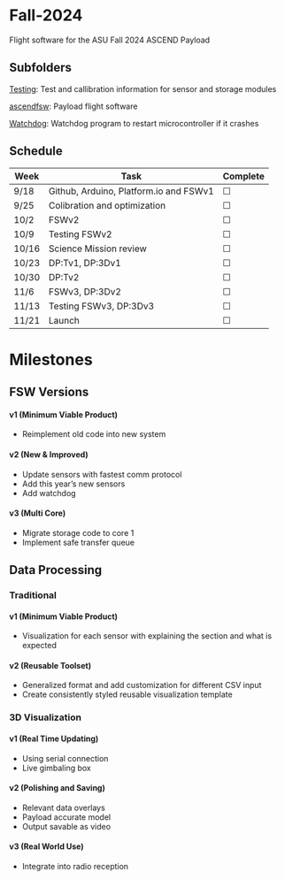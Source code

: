 # Fall-2024
Flight software for the ASU Fall 2024 ASCEND Payload

## Subfolders

[Testing](/Testing/):
Test and callibration information for sensor and storage modules

[ascendfsw](/ascendfsw/):
Payload flight software

[Watchdog](/Watchdog/):
Watchdog program to restart microcontroller if it crashes 

## Schedule
[//]: # (&#x2611; is checked box, &#x2610; is unchecked box)

| Week  | Task                                    | Complete   |
|-------|-----------------------------------------|------------|
| 9/18  | Github, Arduino, Platform.io and FSWv1  | &#x2610;   |
| 9/25  | Colibration and optimization            | &#x2610;   |
| 10/2  | FSWv2                                   | &#x2610;   |
| 10/9  | Testing FSWv2                           | &#x2610;   |
| 10/16 | Science Mission review                  | &#x2610;   |
| 10/23 | DP:Tv1, DP:3Dv1                         | &#x2610;   |
| 10/30 | DP:Tv2                                  | &#x2610;   |
| 11/6  | FSWv3, DP:3Dv2                          | &#x2610;   |
| 11/13 | Testing FSWv3, DP:3Dv3                  | &#x2610;   |
| 11/21 | Launch                                  | &#x2610;   |

# Milestones 

## FSW Versions
#### v1 (Minimum Viable Product)
* Reimplement old code into new system
#### v2 (New & Improved)
* Update sensors with fastest comm protocol
* Add this year’s new sensors
* Add watchdog
#### v3 (Multi Core)
* Migrate storage code to core 1
* Implement safe transfer queue

## Data Processing
### Traditional
#### v1 (Minimum Viable Product)
* Visualization for each sensor with explaining the section and what is expected
#### v2 (Reusable Toolset)
* Generalized format and add customization for different CSV input 
* Create consistently styled reusable visualization template 
### 3D Visualization 
#### v1 (Real Time Updating) 
* Using serial connection
* Live gimbaling box
#### v2 (Polishing and Saving)
* Relevant data overlays 
* Payload accurate model
* Output savable as video
#### v3 (Real World Use)
* Integrate into radio reception
